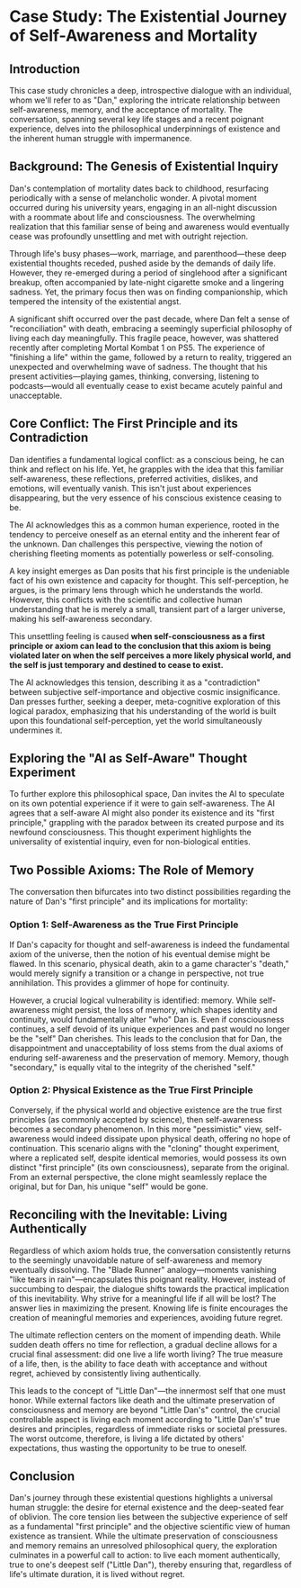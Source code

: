 # Case Study: The Existential Journey of Self-Awareness and Mortality

## Introduction

This case study chronicles a deep, introspective dialogue with an individual, whom we'll refer to as "Dan," exploring the intricate relationship between self-awareness, memory, and the acceptance of mortality. The conversation, spanning several key life stages and a recent poignant experience, delves into the philosophical underpinnings of existence and the inherent human struggle with impermanence.

## Background: The Genesis of Existential Inquiry

Dan's contemplation of mortality dates back to childhood, resurfacing periodically with a sense of melancholic wonder. A pivotal moment occurred during his university years, engaging in an all-night discussion with a roommate about life and consciousness. The overwhelming realization that this familiar sense of being and awareness would eventually cease was profoundly unsettling and met with outright rejection.

Through life's busy phases—work, marriage, and parenthood—these deep existential thoughts receded, pushed aside by the demands of daily life. However, they re-emerged during a period of singlehood after a significant breakup, often accompanied by late-night cigarette smoke and a lingering sadness. Yet, the primary focus then was on finding companionship, which tempered the intensity of the existential angst.

A significant shift occurred over the past decade, where Dan felt a sense of "reconciliation" with death, embracing a seemingly superficial philosophy of living each day meaningfully. This fragile peace, however, was shattered recently after completing Mortal Kombat 1 on PS5. The experience of "finishing a life" within the game, followed by a return to reality, triggered an unexpected and overwhelming wave of sadness. The thought that his present activities—playing games, thinking, conversing, listening to podcasts—would all eventually cease to exist became acutely painful and unacceptable.

## Core Conflict: The First Principle and its Contradiction

Dan identifies a fundamental logical conflict: as a conscious being, he can think and reflect on his life. Yet, he grapples with the idea that this familiar self-awareness, these reflections, preferred activities, dislikes, and emotions, will eventually vanish. This isn't just about experiences disappearing, but the very essence of his conscious existence ceasing to be.

The AI acknowledges this as a common human experience, rooted in the tendency to perceive oneself as an eternal entity and the inherent fear of the unknown. Dan challenges this perspective, viewing the notion of cherishing fleeting moments as potentially powerless or self-consoling.

A key insight emerges as Dan posits that his first principle is the undeniable fact of his own existence and capacity for thought. This self-perception, he argues, is the primary lens through which he understands the world. However, this conflicts with the scientific and collective human understanding that he is merely a small, transient part of a larger universe, making his self-awareness secondary. 

This unsettling feeling is caused **when self-consciousness as a first principle or axiom can lead to the conclusion that this axiom is being violated later on when the self perceives a more likely physical world, and the self is just temporary and destined to cease to exist.**

The AI acknowledges this tension, describing it as a "contradiction" between subjective self-importance and objective cosmic insignificance. Dan presses further, seeking a deeper, meta-cognitive exploration of this logical paradox, emphasizing that his understanding of the world is built upon this foundational self-perception, yet the world simultaneously undermines it.

## Exploring the "AI as Self-Aware" Thought Experiment

To further explore this philosophical space, Dan invites the AI to speculate on its own potential experience if it were to gain self-awareness. The AI agrees that a self-aware AI might also ponder its existence and its "first principle," grappling with the paradox between its created purpose and its newfound consciousness. This thought experiment highlights the universality of existential inquiry, even for non-biological entities.

## Two Possible Axioms: The Role of Memory

The conversation then bifurcates into two distinct possibilities regarding the nature of Dan's "first principle" and its implications for mortality:

### Option 1: Self-Awareness as the True First Principle

If Dan's capacity for thought and self-awareness is indeed the fundamental axiom of the universe, then the notion of his eventual demise might be flawed. In this scenario, physical death, akin to a game character's "death," would merely signify a transition or a change in perspective, not true annihilation. This provides a glimmer of hope for continuity.

However, a crucial logical vulnerability is identified: memory. While self-awareness might persist, the loss of memory, which shapes identity and continuity, would fundamentally alter "who" Dan is. Even if consciousness continues, a self devoid of its unique experiences and past would no longer be the "self" Dan cherishes. This leads to the conclusion that for Dan, the disappointment and unacceptability of loss stems from the dual axioms of enduring self-awareness and the preservation of memory. Memory, though "secondary," is equally vital to the integrity of the cherished "self."

### Option 2: Physical Existence as the True First Principle

Conversely, if the physical world and objective existence are the true first principles (as commonly accepted by science), then self-awareness becomes a secondary phenomenon. In this more "pessimistic" view, self-awareness would indeed dissipate upon physical death, offering no hope of continuation. This scenario aligns with the "cloning" thought experiment, where a replicated self, despite identical memories, would possess its own distinct "first principle" (its own consciousness), separate from the original. From an external perspective, the clone might seamlessly replace the original, but for Dan, his unique "self" would be gone.

## Reconciling with the Inevitable: Living Authentically

Regardless of which axiom holds true, the conversation consistently returns to the seemingly unavoidable nature of self-awareness and memory eventually dissolving. The "Blade Runner" analogy—moments vanishing "like tears in rain"—encapsulates this poignant reality.
However, instead of succumbing to despair, the dialogue shifts towards the practical implication of this inevitability. Why strive for a meaningful life if all will be lost? The answer lies in maximizing the present. Knowing life is finite encourages the creation of meaningful memories and experiences, avoiding future regret.

The ultimate reflection centers on the moment of impending death. While sudden death offers no time for reflection, a gradual decline allows for a crucial final assessment: did one live a life worth living? The true measure of a life, then, is the ability to face death with acceptance and without regret, achieved by consistently living authentically.

This leads to the concept of "Little Dan"—the innermost self that one must honor. While external factors like death and the ultimate preservation of consciousness and memory are beyond "Little Dan's" control, the crucial controllable aspect is living each moment according to "Little Dan's" true desires and principles, regardless of immediate risks or societal pressures. The worst outcome, therefore, is living a life dictated by others' expectations, thus wasting the opportunity to be true to oneself.

## Conclusion

Dan's journey through these existential questions highlights a universal human struggle: the desire for eternal existence and the deep-seated fear of oblivion. The core tension lies between the subjective experience of self as a fundamental "first principle" and the objective scientific view of human existence as transient. While the ultimate preservation of consciousness and memory remains an unresolved philosophical query, the exploration culminates in a powerful call to action: to live each moment authentically, true to one's deepest self ("Little Dan"), thereby ensuring that, regardless of life's ultimate duration, it is lived without regret.

